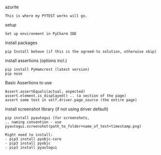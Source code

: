 azurite
```
This is where my PYTEST works will go.
```
setup
```
Set up environment in PyCharm IDE
```

install packages
```
pip Install behave (if this is the agreed-to solution, otherwise skip)
```

install assertions (options incl.)
```
pip install PyHamcrest (latest version)
pip nose
```

Basic Assertions to use
```
Assert.assertEquals(actual, expected)
assert.element.is_displayed() .. (a section of the page)
assert some text in self.driver.page_source (the entire page)
```

install screenshot library (if not using driver default)
```
pip install pyautogui (for screenshots, 
.. naming convention - use pyautogui.screenshot(path_to_folder+name_of_test+timestamp.png)

Might need to install:
- pip3 install pyobjc-core
- pip3 install pyobjc
- pip3 install pyautogui
```

